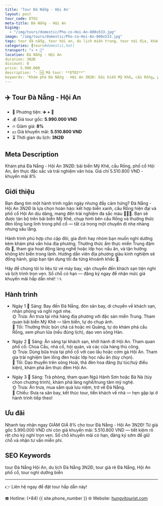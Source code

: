 ```yaml
---
title: 'Tour Đà Nẵng - Hội An'
layout: post
tour_code: DT02
meta-title: Đà Nẵng - Hội An
bigimg:
  - "/img/tours/domestic/Pho-co-Hoi-An-800x533.jpg"
image: "/img/tours/domestic/Pho-co-Hoi-An-800x533.jpg"
tags: tour đà nẵng, tour hội an, du lịch miền trung, tour nội địa, khám phá việt nam
categories: [tours#domestic,hot]
transport: "✈️ + 🚌"
location: Đà Nẵng - Hội An
duration: 3N2Đ
discount: 8
price: 5.990.000
description: "- 🆔 Mã tour: **DT02**"
keywords: "Khám phá Đà Nẵng - Hội An 3N2Đ: bãi biển Mỹ Khê, cầu Rồng, phố cổ Hội An, ẩm thực đặc sắc và trải nghiệm văn hóa. Giá chỉ 5.510.800 VND - khuyến mãi 8%"
---
```


## ✈️ Tour Đà Nẵng - Hội An



- 🚗 Phương tiện: **✈️ + 🚌**
- 💰 Giá tour gốc: **5.990.000 VND**
- 🔥 Giảm giá: **8%**
- 💵 Giá khuyến mãi: **5.510.800 VND**
- ⏳ Thời gian du lịch: **3N2Đ**

## Meta Description
Khám phá Đà Nẵng - Hội An 3N2Đ: bãi biển Mỹ Khê, cầu Rồng, phố cổ Hội An, ẩm thực đặc sắc và trải nghiệm văn hóa. Giá chỉ 5.510.800 VND - khuyến mãi 8%

## Giới thiệu
Bạn đang tìm một hành trình ngắn ngày nhưng đầy cảm hứng? Đà Nẵng - Hội An 3N2Đ là lựa chọn hoàn hảo: kết hợp biển xanh, cầu Rồng hiện đại và phố cổ Hội An dịu dàng, mang đến trải nghiệm đa sắc màu 🌊🌉🏮. Bạn sẽ được tản bộ trên bãi biển Mỹ Khê, chụp hình bên cầu Rồng và thưởng thức đèn lồng lung linh trong phố cổ — tất cả trong một chuyến đi nhẹ nhàng nhưng sâu lắng.

Hành trình phù hợp cho cặp đôi, gia đình hay nhóm bạn muốn nghỉ dưỡng kèm khám phá văn hóa địa phương. Thưởng thức ẩm thực miền Trung đậm đà 🍜, tham gia hoạt động làng nghề hoặc lớp học nấu ăn, và tận hưởng không khí biển trong lành. Hướng dẫn viên địa phương giàu kinh nghiệm sẽ đồng hành, giúp bạn tận dụng tối đa từng khoảnh khắc 📸.

Hãy để chúng tôi lo liệu từ vé máy bay, vận chuyển đến khách sạn tiện nghi và lịch trình trọn vẹn. Số chỗ có hạn — đăng ký ngay để nhận mức giá khuyến mãi hấp dẫn nhé! ✨📞

## Hành trình
- Ngày 1
  🌅 Sáng: Bay đến Đà Nẵng, đón sân bay, di chuyển về khách sạn, nhận phòng và nghỉ ngơi nhẹ.  
  🌞 Trưa: Ăn trưa tại nhà hàng địa phương với đặc sản miền Trung. Tham quan bãi biển Mỹ Khê — tắm biển, tự do chụp ảnh.  
  🌙 Tối: Thưởng thức bún chả cá hoặc mì Quảng, tự do khám phá cầu Rồng, xem phun lửa (nếu đúng lịch), dạo ven sông Hàn.

- Ngày 2
  🌅 Sáng: Ăn sáng tại khách sạn, khởi hành đi Hội An. Tham quan phố cổ: Chùa Cầu, nhà cổ, hội quán, và các cửa hàng thủ công.  
  🌞 Trưa: Dùng bữa trưa tại phố cổ với cao lầu hoặc cơm gà Hội An. Tham gia trải nghiệm làm lồng đèn hoặc lớp học nấu ăn (tùy chọn).  
  🌙 Tối: Dạo thuyền trên sông Hoài, thả đèn hoa đăng (tự túc/tuỳ điều kiện), khám phá ẩm thực đêm Hội An.

- Ngày 3
  🌅 Sáng: Trả phòng, tham quan Ngũ Hành Sơn hoặc Bà Nà (tùy chọn chương trình), khám phá làng nghề/trung tâm mỹ nghệ.  
  🌞 Trưa: Ăn trưa, mua sắm quà lưu niệm, trở về Đà Nẵng.  
  🌙 Chiều: Đưa ra sân bay, kết thúc tour, tiễn khách về nhà — hẹn gặp lại ở hành trình tiếp theo!

## Ưu đãi
Nhanh tay nhận ngay GIẢM GIÁ 8% cho tour Đà Nẵng - Hội An 3N2Đ! Từ giá gốc 5.990.000 VND chỉ còn giá khuyến mãi: 5.510.800 VND — tiết kiệm rõ rệt cho kỳ nghỉ trọn vẹn. Số chỗ khuyến mãi có hạn, đăng ký sớm để giữ chỗ và nhận tư vấn miễn phí.

## SEO Keywords
tour Đà Nẵng Hội An, du lịch Đà Nẵng 3N2Đ, tour giá rẻ Đà Nẵng, Hội An phố cổ, tour nghỉ dưỡng biển

---

👉 Liên hệ ngay để đặt tour hấp dẫn này!

☎️ Hotline: (+84) {{ site.phone_number }}
🌐 Website: [hungvitourist.com](https://hungvitourist.com)

